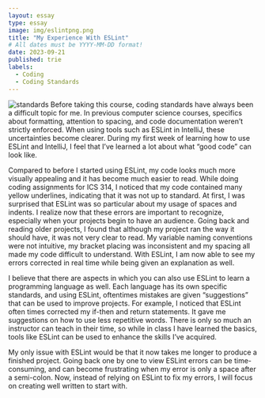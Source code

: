 ```yaml
---
layout: essay
type: essay
image: img/eslintpng.png
title: "My Experience With ESLint"
# All dates must be YYYY-MM-DD format!
date: 2023-09-21
published: trie
labels:
  - Coding
  - Coding Standards
---
```

<img src="https://inspirezone.tech/wp-content/uploads/2021/06/coding-standards-for-programming-languages.png" alt="standards">
Before taking this course, coding standards have always been a difficult topic for me. In previous computer science courses, specifics about formatting, attention to spacing, and code documentation weren’t strictly enforced. When using tools such as ESLint in IntelliJ, these uncertainties become clearer. During my first week of learning how to use ESLint and IntelliJ, I feel that I’ve learned a lot about what “good code” can look like. 

Compared to before I started using ESLint, my code looks much more visually appealing and it has become much easier to read. While doing coding assignments for ICS 314, I noticed that my code contained many yellow underlines, indicating that it was not up to standard. At first, I was surprised that ESLint was so particular about my usage of spaces and indents. I realize now that these errors are important to recognize, especially when your projects begin to have an audience. Going back and reading older projects, I found that although my project ran the way it should have, it was not very clear to read. My variable naming conventions were not intuitive, my bracket placing was inconsistent and my spacing all made my code difficult to understand. With ESLint, I am now able to see my errors corrected in real time while being given an explanation as well. 
 
I believe that there are aspects in which you can also use ESLint to learn a programming language as well. Each language has its own specific standards, and using ESLint, oftentimes mistakes are given “suggestions” that can be used to improve projects. For example, I noticed that ESLint often times corrected my if-then and return statements. It gave me suggestions on how to use less repetitive words. There is only so much an instructor can teach in their time, so while in class I have learned the basics, tools like ESLint can be used to enhance the skills I’ve acquired. 
 
My only issue with ESLint would be that it now takes me longer to produce a finished project. Going back one by one to view ESLint errors can be time-consuming, and can become frustrating when my error is only a space after a semi-colon. Now, instead of relying on ESLint to fix my errors, I will focus on creating well written to start with.
